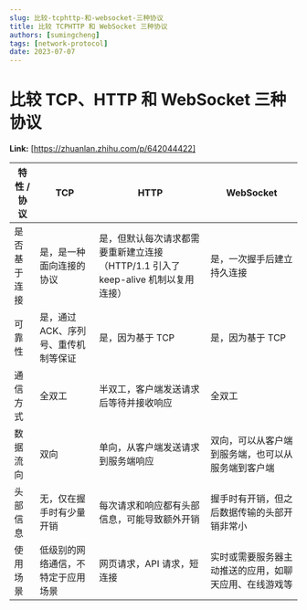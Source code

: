 ```yaml
---
slug: 比较-tcphttp-和-websocket-三种协议
title: 比较 TCPHTTP 和 WebSocket 三种协议
authors: [sumingcheng]
tags: [network-protocol]
date: 2023-07-07
---
```


# 比较 TCP、HTTP 和 WebSocket 三种协议



 **Link:** [https://zhuanlan.zhihu.com/p/642044422]



| 特性 / 协议 | TCP | HTTP | WebSocket |
| --- | --- | --- | --- |
| 是否基于连接 | 是，是一种面向连接的协议 | 是，但默认每次请求都需要重新建立连接（HTTP/1.1 引入了 keep-alive 机制以复用连接） | 是，一次握手后建立持久连接 |
| 可靠性 | 是，通过 ACK、序列号、重传机制等保证 | 是，因为基于 TCP | 是，因为基于 TCP |
| 通信方式 | 全双工 | 半双工，客户端发送请求后等待并接收响应 | 全双工 |
| 数据流向 | 双向 | 单向，从客户端发送请求到服务端响应 | 双向，可以从客户端到服务端，也可以从服务端到客户端 |
| 头部信息 | 无，仅在握手时有少量开销 | 每次请求和响应都有头部信息，可能导致额外开销 | 握手时有开销，但之后数据传输的头部开销非常小 |
| 使用场景 | 低级别的网络通信，不特定于应用场景 | 网页请求，API 请求，短连接 | 实时或需要服务器主动推送的应用，如聊天应用、在线游戏等 |